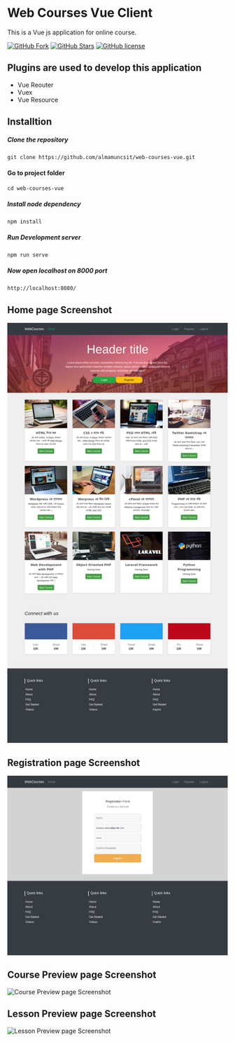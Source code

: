 # Web Courses Vue Client

This is a Vue js application for online course. 

[![GitHub Fork](https://img.shields.io/github/forks/almamuncsit/web-courses-vue.svg)](https://github.com/almamuncsit/web-courses-vue)
[![GitHub Stars](https://img.shields.io/github/stars/almamuncsit/web-courses-vue.svg)](https://github.com/almamuncsit/web-courses-vue/stargazers)
[![GitHub license](https://img.shields.io/github/license/almamuncsit/web-courses-vue.svg)](https://github.com/almamuncsit/web-courses-vue/master/LICENSE)

## Plugins are used to develop this application

* Vue Reouter
* Vuex
* Vue Resource

## Installtion 

##### Clone the repository

```
git clone https://github.com/almamuncsit/web-courses-vue.git
```

#### Go to project folder

```
cd web-courses-vue
```

##### Install node dependency

```
npm install 
```

##### Run Development server

``` 
npm run serve
```

##### Now open localhost on 8000 port

``` 
http://localhost:8080/
```

## Home page Screenshot

![Home page Screenshot](https://github.com/almamuncsit/web-courses-vue/blob/master/src/assets/screenshot/home.jpg "Home page Screenshot")

## Registration page Screenshot

![Registration page Screenshot](https://github.com/almamuncsit/web-courses-vue/blob/master/src/assets/screenshot/registration.jpg "Registration page Screenshot")

## Course Preview page Screenshot

![Course Preview page Screenshot](https://github.com/almamuncsit/web-courses-vue/blob/master/src/assets/screenshot/course.png.jpg "Course Preview page Screenshot")

## Lesson Preview page Screenshot

![Lesson Preview page Screenshot](https://github.com/almamuncsit/web-courses-vue/blob/master/src/assets/screenshot/lesson.png.jpg "Lesson Preview page Screenshot")